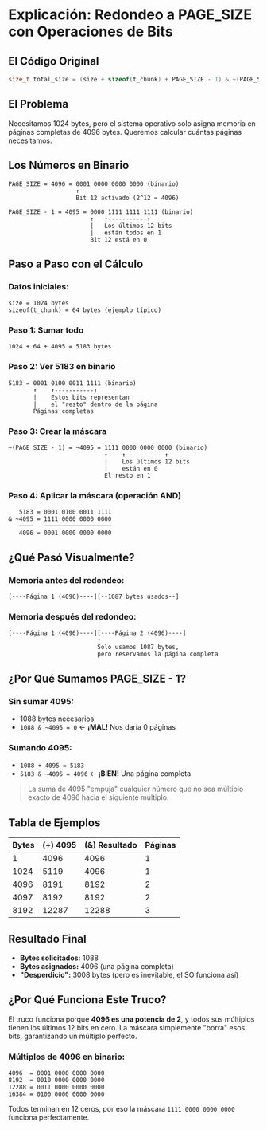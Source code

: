 # Explicación: Redondeo a PAGE_SIZE con Operaciones de Bits

## El Código Original
```c
size_t total_size = (size + sizeof(t_chunk) + PAGE_SIZE - 1) & ~(PAGE_SIZE - 1);
```

## El Problema
Necesitamos 1024 bytes, pero el sistema operativo solo asigna memoria en páginas completas de 4096 bytes. Queremos calcular cuántas páginas necesitamos.

## Los Números en Binario

```
PAGE_SIZE = 4096 = 0001 0000 0000 0000 (binario)
                   ↑
                   Bit 12 activado (2^12 = 4096)

PAGE_SIZE - 1 = 4095 = 0000 1111 1111 1111 (binario)
                       ↑   ↑-----------↑
                       |   Los últimos 12 bits
                       |   están todos en 1
                       Bit 12 está en 0
```

## Paso a Paso con el Cálculo

### Datos iniciales:
```
size = 1024 bytes
sizeof(t_chunk) = 64 bytes (ejemplo típico)
```

### Paso 1: Sumar todo
```
1024 + 64 + 4095 = 5183 bytes
```

### Paso 2: Ver 5183 en binario
```
5183 = 0001 0100 0011 1111 (binario)
       ↑    ↑-----------↑
       |    Estos bits representan
       |    el "resto" dentro de la página
       Páginas completas
```

### Paso 3: Crear la máscara
```
~(PAGE_SIZE - 1) = ~4095 = 1111 0000 0000 0000 (binario)
                           ↑    ↑-----------↑
                           |    Los últimos 12 bits
                           |    están en 0
                           El resto en 1
```

### Paso 4: Aplicar la máscara (operación AND)
```
   5183 = 0001 0100 0011 1111
& ~4095 = 1111 0000 0000 0000
   ────   ───────────────────
   4096 = 0001 0000 0000 0000
```

## ¿Qué Pasó Visualmente?

### Memoria antes del redondeo:
```
[----Página 1 (4096)----][--1087 bytes usados--]
```

### Memoria después del redondeo:
```
[----Página 1 (4096)----][----Página 2 (4096)----]
                         ↑
                         Solo usamos 1087 bytes,
                         pero reservamos la página completa
```

## ¿Por Qué Sumamos PAGE_SIZE - 1?

### Sin sumar 4095:
- 1088 bytes necesarios
- `1088 & ~4095 = 0` ← **¡MAL!** Nos daría 0 páginas

### Sumando 4095:
- `1088 + 4095 = 5183`
- `5183 & ~4095 = 4096` ← **¡BIEN!** Una página completa

> La suma de 4095 "empuja" cualquier número que no sea múltiplo exacto de 4096 hacia el siguiente múltiplo.

## Tabla de Ejemplos

| Bytes  | (+) 4095 | (&) Resultado | Páginas |
|--------|----------|---------------|---------|
| 1      | 4096     | 4096          | 1       |
| 1024   | 5119     | 4096          | 1       |
| 4096   | 8191     | 8192          | 2       |
| 4097   | 8192     | 8192          | 2       |
| 8192   | 12287    | 12288         | 3       |

## Resultado Final

- **Bytes solicitados:** 1088
- **Bytes asignados:** 4096 (una página completa)
- **"Desperdicio":** 3008 bytes (pero es inevitable, el SO funciona así)

## ¿Por Qué Funciona Este Truco?

El truco funciona porque **4096 es una potencia de 2**, y todos sus múltiplos tienen los últimos 12 bits en cero. La máscara simplemente "borra" esos bits, garantizando un múltiplo perfecto.

### Múltiplos de 4096 en binario:
```
4096  = 0001 0000 0000 0000
8192  = 0010 0000 0000 0000
12288 = 0011 0000 0000 0000
16384 = 0100 0000 0000 0000
```

Todos terminan en 12 ceros, por eso la máscara `1111 0000 0000 0000` funciona perfectamente.